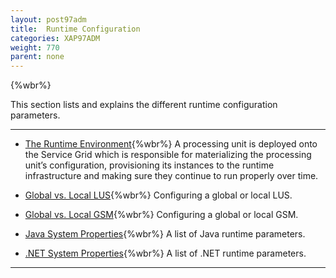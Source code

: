 ```yaml
---
layout: post97adm
title:  Runtime Configuration
categories: XAP97ADM
weight: 770
parent: none
---
```




{%wbr%}

This section lists and explains the different runtime configuration parameters.


<hr/>

- [The Runtime Environment](./the-runtime-environment.html){%wbr%}
A processing unit is deployed onto the Service Grid which is responsible for materializing the processing unit’s configuration, provisioning its instances to the runtime infrastructure and making sure they continue to run properly over time.


- [Global vs. Local LUS](./lus-configuration.html){%wbr%}
Configuring a global or local LUS.

- [Global vs. Local GSM](./gsm-configuration.html){%wbr%}
Configuring a global or local GSM.


- [Java System Properties](./system-properties-java.html){%wbr%}
A list of Java runtime parameters.


- [.NET System Properties](./system-properties-net.html){%wbr%}
A list of .NET runtime parameters.

<hr/>

